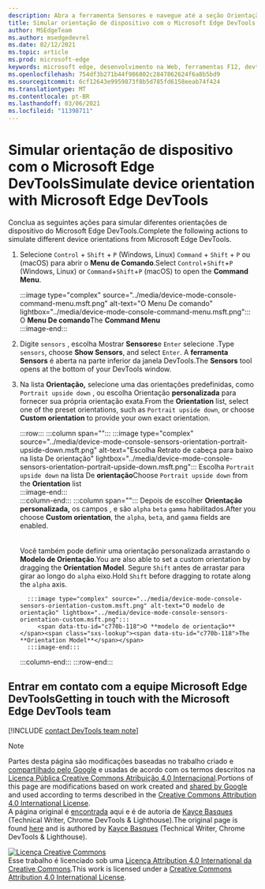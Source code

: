 ```yaml
---
description: Abra a ferramenta Sensores e navegue até a seção Orientação.
title: Simular orientação de dispositivo com o Microsoft Edge DevTools
author: MSEdgeTeam
ms.author: msedgedevrel
ms.date: 02/12/2021
ms.topic: article
ms.prod: microsoft-edge
keywords: microsoft edge, desenvolvimento na Web, ferramentas F12, devtools
ms.openlocfilehash: 754df3b271b44f986802c2847862624f6a8b5bd9
ms.sourcegitcommit: 6cf12643e9959873f8b5d785fd6158eeab74f424
ms.translationtype: MT
ms.contentlocale: pt-BR
ms.lasthandoff: 03/06/2021
ms.locfileid: "11398711"
---
```

<!-- Copyright Kayce Basques 

   Licensed under the Apache License, Version 2.0 (the "License");
   you may not use this file except in compliance with the License.
   You may obtain a copy of the License at

       https://www.apache.org/licenses/LICENSE-2.0

   Unless required by applicable law or agreed to in writing, software
   distributed under the License is distributed on an "AS IS" BASIS,
   WITHOUT WARRANTIES OR CONDITIONS OF ANY KIND, either express or implied.
   See the License for the specific language governing permissions and
   limitations under the License.  -->

# <a name="simulate-device-orientation-with-microsoft-edge-devtools"></a><span data-ttu-id="c770b-104">Simular orientação de dispositivo com o Microsoft Edge DevTools</span><span class="sxs-lookup"><span data-stu-id="c770b-104">Simulate device orientation with Microsoft Edge DevTools</span></span>  

<span data-ttu-id="c770b-105">Conclua as seguintes ações para simular diferentes orientações de dispositivo do Microsoft Edge DevTools.</span><span class="sxs-lookup"><span data-stu-id="c770b-105">Complete the following actions to simulate different device orientations from Microsoft Edge DevTools.</span></span>  

<!--todo: update device orientation section when available -->  

1.  <span data-ttu-id="c770b-106">Selecione `Control` + `Shift` + `P` \(Windows, Linux\) `Command` + `Shift` + `P` ou \(macOS\) para abrir o **Menu de Comando**.</span><span class="sxs-lookup"><span data-stu-id="c770b-106">Select `Control`+`Shift`+`P` \(Windows, Linux\) or `Command`+`Shift`+`P` \(macOS\) to open the **Command Menu**.</span></span>  
    
    :::image type="complex" source="../media/device-mode-console-command-menu.msft.png" alt-text="O Menu De comando" lightbox="../media/device-mode-console-command-menu.msft.png":::
       <span data-ttu-id="c770b-108">O **Menu De comando**</span><span class="sxs-lookup"><span data-stu-id="c770b-108">The **Command Menu**</span></span>  
    :::image-end:::  
    
1.  <span data-ttu-id="c770b-109">Digite `sensors` , escolha Mostrar **Sensores**e `Enter` selecione .</span><span class="sxs-lookup"><span data-stu-id="c770b-109">Type `sensors`, choose **Show Sensors**, and select `Enter`.</span></span>  <span data-ttu-id="c770b-110">A **ferramenta Sensors** é aberta na parte inferior da janela DevTools.</span><span class="sxs-lookup"><span data-stu-id="c770b-110">The **Sensors** tool opens at the bottom of your DevTools window.</span></span>  
1.  <span data-ttu-id="c770b-111">Na lista **Orientação,** selecione uma das orientações predefinidas, como `Portrait upside down` , ou escolha Orientação **personalizada** para fornecer sua própria orientação exata.</span><span class="sxs-lookup"><span data-stu-id="c770b-111">From the **Orientation** list, select one of the preset orientations, such as `Portrait upside down`, or choose **Custom orientation** to provide your own exact orientation.</span></span>  
    
    :::row:::
       :::column span="":::
          :::image type="complex" source="../media/device-mode-console-sensors-orientation-portrait-upside-down.msft.png" alt-text="Escolha Retrato de cabeça para baixo na lista De orientação" lightbox="../media/device-mode-console-sensors-orientation-portrait-upside-down.msft.png":::
             <span data-ttu-id="c770b-113">Escolha `Portrait upside down` na lista De **orientação**</span><span class="sxs-lookup"><span data-stu-id="c770b-113">Choose `Portrait upside down` from the **Orientation** list</span></span>  
          :::image-end:::  
       :::column-end:::
       :::column span="":::
          <span data-ttu-id="c770b-114">Depois de escolher **Orientação personalizada,** os campos , e são `alpha` `beta` `gamma` habilitados.</span><span class="sxs-lookup"><span data-stu-id="c770b-114">After you choose **Custom orientation**, the `alpha`, `beta`, and `gamma` fields are enabled.</span></span>  
          <!--To understand how each axis works, navigate to [Alpha][alpha], [Beta][beta], and [Gamma][gamma].  -->  
          <!--todo: update links to alpha, beta, and gamma section when available -->  
          <span data-ttu-id="c770b-115">Você também pode definir uma orientação personalizada arrastando o **Modelo de Orientação**.</span><span class="sxs-lookup"><span data-stu-id="c770b-115">You are also able to set a custom orientation by dragging the **Orientation Model**.</span></span>  <span data-ttu-id="c770b-116">Segure `Shift` antes de arrastar para girar ao longo do `alpha` eixo.</span><span class="sxs-lookup"><span data-stu-id="c770b-116">Hold `Shift` before dragging to rotate along the `alpha` axis.</span></span>  
          
          :::image type="complex" source="../media/device-mode-console-sensors-orientation-custom.msft.png" alt-text="O modelo de orientação" lightbox="../media/device-mode-console-sensors-orientation-custom.msft.png":::
             <span data-ttu-id="c770b-118">O **modelo de orientação**</span><span class="sxs-lookup"><span data-stu-id="c770b-118">The **Orientation Model**</span></span>  
          :::image-end:::  
       :::column-end:::
    :::row-end:::
    
## <a name="getting-in-touch-with-the-microsoft-edge-devtools-team"></a><span data-ttu-id="c770b-119">Entrar em contato com a equipe Microsoft Edge DevTools</span><span class="sxs-lookup"><span data-stu-id="c770b-119">Getting in touch with the Microsoft Edge DevTools team</span></span>  

[!INCLUDE [contact DevTools team note](../includes/contact-devtools-team-note.md)]  

<!-- links -->  

<!--[WebFundamentasNativeHardwareDeviceOrientationIndex]: /web/fundamentals/native-hardware/device-orientation/index "Device Orientation & Motion"  -->  
<!--[WebFundamentasNativeHardwareDeviceOrientationIndexAlpha]: /web/fundamentals/native-hardware/device-orientation/index#alpha "Alpha - Device Orientation & Motion"  -->  
<!--[WebFundamentasNativeHardwareDeviceOrientationIndexBeta]: /web/fundamentals/native-hardware/device-orientation/index#beta "Beta - Device Orientation & Motion"  -->  
<!--[WebFundamentasNativeHardwareDeviceOrientationIndexGamma]: /web/fundamentals/native-hardware/device-orientation/index#gamma "Gamma - Device Orientation & Motion"  -->  

> [!NOTE]
> <span data-ttu-id="c770b-120">Partes desta página são modificações baseadas no trabalho criado e [compartilhado pelo Google][GoogleSitePolicies] e usadas de acordo com os termos descritos na [Licença Pública Creative Commons Atribuição 4.0 Internacional][CCA4IL].</span><span class="sxs-lookup"><span data-stu-id="c770b-120">Portions of this page are modifications based on work created and [shared by Google][GoogleSitePolicies] and used according to terms described in the [Creative Commons Attribution 4.0 International License][CCA4IL].</span></span>  
> <span data-ttu-id="c770b-121">A página original é [encontrada](https://developers.google.com/web/tools/chrome-devtools/device-mode/orientation) aqui e é de autoria de [Kayce Basques][KayceBasques] \(Technical Writer, Chrome DevTools \& Lighthouse\).</span><span class="sxs-lookup"><span data-stu-id="c770b-121">The original page is found [here](https://developers.google.com/web/tools/chrome-devtools/device-mode/orientation) and is authored by [Kayce Basques][KayceBasques] \(Technical Writer, Chrome DevTools \& Lighthouse\).</span></span>  

[![Licença Creative Commons][CCby4Image]][CCA4IL]  
<span data-ttu-id="c770b-123">Esse trabalho é licenciado sob uma [Licença Attribution 4.0 International da Creative Commons][CCA4IL].</span><span class="sxs-lookup"><span data-stu-id="c770b-123">This work is licensed under a [Creative Commons Attribution 4.0 International License][CCA4IL].</span></span>  

[CCA4IL]: https://creativecommons.org/licenses/by/4.0  
[CCby4Image]: https://i.creativecommons.org/l/by/4.0/88x31.png  
[GoogleSitePolicies]: https://developers.google.com/terms/site-policies  
[KayceBasques]: https://developers.google.com/web/resources/contributors/kaycebasques  
